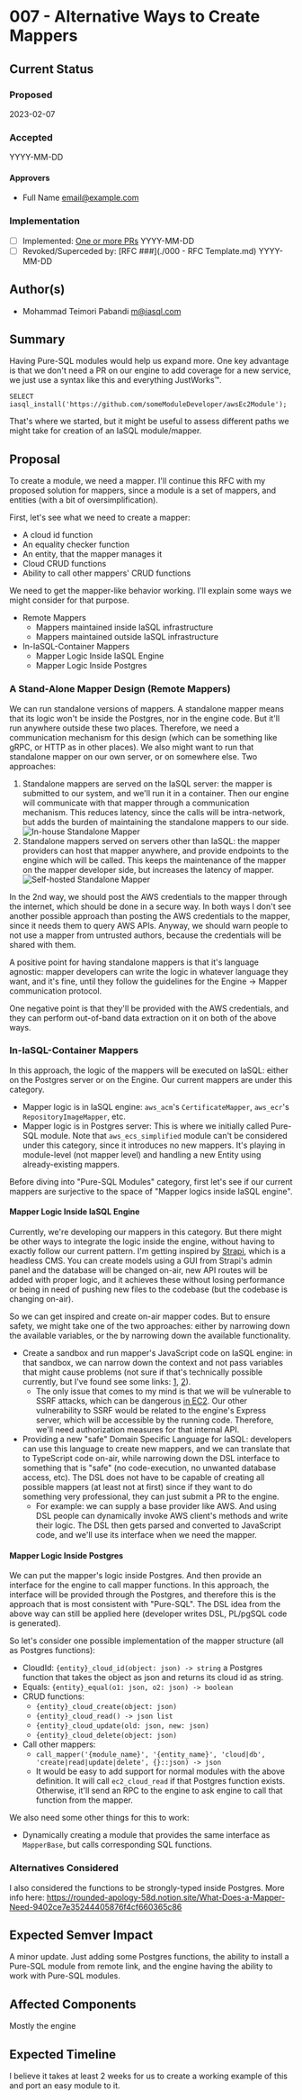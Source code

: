 # 007 - Alternative Ways to Create Mappers

## Current Status

### Proposed

2023-02-07

### Accepted

YYYY-MM-DD

#### Approvers

- Full Name <email@example.com>

### Implementation

- [ ] Implemented: [One or more PRs](https://github.com/iasql/iasql-engine/some-pr-link-here) YYYY-MM-DD
- [ ] Revoked/Superceded by: [RFC ###](./000 - RFC Template.md) YYYY-MM-DD

## Author(s)

- Mohammad Teimori Pabandi <m@iasql.com>

## Summary

Having Pure-SQL modules would help us expand more. One key advantage is that we don't need a PR on our engine to add coverage for a new service, we just use a syntax like this and everything JustWorks™.
```postgresql
SELECT iasql_install('https://github.com/someModuleDeveloper/awsEc2Module');
```
That's where we started, but it might be useful to assess different paths we might take for creation of an IaSQL module/mapper.

## Proposal

To create a module, we need a mapper. I'll continue this RFC with my proposed solution for mappers, since a module is a set of mappers, and entities (with a bit of oversimplification).

First, let's see what we need to create a mapper:
- A cloud id function
- An equality checker function
- An entity, that the mapper manages it
- Cloud CRUD functions
- Ability to call other mappers' CRUD functions

We need to get the mapper-like behavior working. I'll explain some ways we might consider for that purpose.

- Remote Mappers
  - Mappers maintained inside IaSQL infrastructure
  - Mappers maintained outside IaSQL infrastructure
- In-IaSQL-Container Mappers
  - Mapper Logic Inside IaSQL Engine
  - Mapper Logic Inside Postgres

### A Stand-Alone Mapper Design (Remote Mappers)

We can run standalone versions of mappers. A standalone mapper means that its logic won't be inside the Postgres, nor in the engine code. But it'll run anywhere outside these two places. Therefore, we need a communication mechanism for this design (which can be something like gRPC, or HTTP as in other places). We also might want to run that standalone mapper on our own server, or on somewhere else. Two approaches:

1. Standalone mappers are served on the IaSQL server: the mapper is submitted to our system, and we'll run it in a container. Then our engine will communicate with that mapper through a communication mechanism. This reduces latency, since the calls will be intra-network, but adds the burden of maintaining the standalone mappers to our side.
![In-house Standalone Mapper](./assets/008/Mapper-1.png)
2. Standalone mappers served on servers other than IaSQL: the mapper providers can host that mapper anywhere, and provide endpoints to the engine which will be called. This keeps the maintenance of the mapper on the mapper developer side, but increases the latency of mapper.
![Self-hosted Standalone Mapper](./assets/008/Mapper-2.png)

In the 2nd way, we should post the AWS credentials to the mapper through the internet, which should be done in a secure way. In both ways I don't see another possible approach than posting the AWS credentials to the mapper, since it needs them to query AWS APIs. Anyway, we should warn people to not use a mapper from untrusted authors, because the credentials will be shared with them.

A positive point for having standalone mappers is that it's language agnostic: mapper developers can write the logic in whatever language they want, and it's fine, until they follow the guidelines for the Engine -> Mapper communication protocol.

One negative point is that they'll be provided with the AWS credentials, and they can perform out-of-band data extraction on it on both of the above ways.

### In-IaSQL-Container Mappers

In this approach, the logic of the mappers will be executed on IaSQL: either on the Postgres server or on the Engine. Our current mappers are under this category.
- Mapper logic is in IaSQL engine: `aws_acm`'s `CertificateMapper`, `aws_ecr`'s `RepositoryImageMapper`, etc.
- Mapper logic is in Postgres server: This is where we initially called Pure-SQL module. Note that `aws_ecs_simplified` module can't be considered under this category, since it introduces no new mappers. It's playing in module-level (not mapper level) and handling a new Entity using already-existing mappers.

Before diving into "Pure-SQL Modules" category, first let's see if our current mappers are surjective to the space of "Mapper logics inside IaSQL engine".

#### Mapper Logic Inside IaSQL Engine

Currently, we're developing our mappers in this category. But there might be other ways to integrate the logic inside the engine, without having to exactly follow our current pattern. I'm getting inspired by [Strapi](https://github.com/strapi/strapi), which is a headless CMS. You can create models using a GUI from Strapi's admin panel and the database will be changed on-air, new API routes will be added with proper logic, and it achieves these without losing performance or being in need of pushing new files to the codebase (but the codebase is changing on-air).

So we can get inspired and create on-air mapper codes. But to ensure safety, we might take one of the two approaches: either by narrowing down the available variables, or the by narrowing down the available functionality.
- Create a sandbox and run mapper's JavaScript code on IaSQL engine: in that sandbox, we can narrow down the context and not pass variables that might cause problems (not sure if that's technically possible currently, but I've found see some links: [1](https://nodejs.org/api/vm.html#vm_vm_runinthiscontext_code_options), [2](https://github.com/patriksimek/vm2)).
  - The only issue that comes to my mind is that we will be vulnerable to SSRF attacks, which can be dangerous [in EC2](https://scalesec.com/blog/exploit-ssrf-to-gain-aws-credentials/). Our other vulnerability to SSRF would be related to the engine's Express server, which will be accessible by the running code. Therefore, we'll need authorization measures for that internal API.
- Providing a new "safe" Domain Specific Language for IaSQL: developers can use this language to create new mappers, and we can translate that to TypeScript code on-air, while narrowing down the DSL interface to something that is "safe" (no code-execution, no unwanted database access, etc). The DSL does not have to be capable of creating all possible mappers (at least not at first) since if they want to do something very professional, they can just submit a PR to the engine.
  - For example: we can supply a base provider like AWS. And using DSL people can dynamically invoke AWS client's methods and write their logic. The DSL then gets parsed and converted to JavaScript code, and we'll use its interface when we need the mapper.


#### Mapper Logic Inside Postgres

We can put the mapper's logic inside Postgres. And then provide an interface for the engine to call mapper functions. In this approach, the interface will be provided through the Postgres, and therefore this is the approach that is most consistent with "Pure-SQL". The DSL idea from the above way can still be applied here (developer writes DSL, PL/pgSQL code is generated).

So let's consider one possible implementation of the mapper structure (all as Postgres functions):
- CloudId: `{entity}_cloud_id(object: json) -> string` a Postgres function that takes the object as json and returns its cloud id as string.
- Equals: `{entity}_equal(o1: json, o2: json) -> boolean`
- CRUD functions:
    - `{entity}_cloud_create(object: json)`
    - `{entity}_cloud_read() -> json list`
    - `{entity}_cloud_update(old: json, new: json)`
    - `{entity}_cloud_delete(object: json)`
- Call other mappers: 
  - `call_mapper('{module_name}', '{entity_name}', 'cloud|db', 'create|read|update|delete', {}::json) -> json`
  - It would be easy to add support for normal modules with the above definition. It will call `ec2_cloud_read` if that Postgres function exists. Otherwise, it'll send an RPC to the engine to ask engine to call that function from the mapper.

We also need some other things for this to work:
- Dynamically creating a module that provides the same interface as `MapperBase`, but calls corresponding SQL functions. 

### Alternatives Considered

I also considered the functions to be strongly-typed inside Postgres. More info here:
https://rounded-apology-58d.notion.site/What-Does-a-Mapper-Need-9402ce7e35244405876f4cf660365c86

## Expected Semver Impact

A minor update. Just adding some Postgres functions, the ability to install a Pure-SQL module from remote link, and the engine having the ability to work with Pure-SQL modules. 

## Affected Components

Mostly the engine

## Expected Timeline

I believe it takes at least 2 weeks for us to create a working example of this and port an easy module to it.